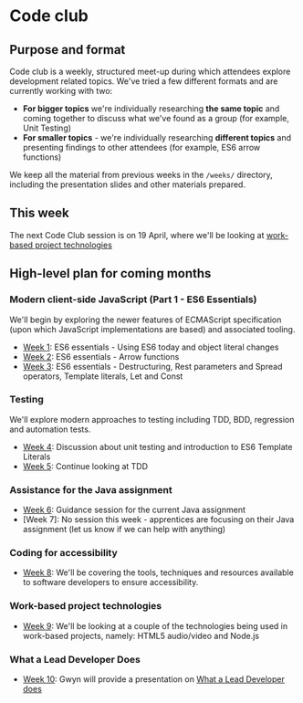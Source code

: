 # Code club

## Purpose and format

Code club is a weekly, structured meet-up during which attendees explore development related topics. We've tried a few different formats and are currently working with two: 

* **For bigger topics** we're individually researching **the same topic** and coming together to discuss what we've found as a group (for example, Unit Testing)
* **For smaller topics** - we're individually researching **different topics** and presenting findings to other attendees (for example, ES6 arrow functions)

We keep all the material from previous weeks in the `/weeks/` directory, including the presentation slides and other materials prepared. 

## This week

The next Code Club session is on 19 April, where we'll be looking at [work-based project technologies](weeks/week_nine/plan.md)

## High-level plan for coming months

### Modern client-side JavaScript (Part 1 - ES6 Essentials)

We'll begin by exploring the newer features of ECMAScript specification (upon which JavaScript implementations are based) and associated tooling.

* [Week 1](weeks/week_one/plan.md): ES6 essentials - Using ES6 today and object literal changes
* [Week 2](weeks/week_two/plan.md): ES6 essentials - Arrow functions
* [Week 3](weeks/week_three/plan.md): ES6 essentials - Destructuring, Rest parameters and Spread operators, Template literals, Let and Const

### Testing 

We'll explore modern approaches to testing including TDD, BDD, regression and automation tests.

* [Week 4](weeks/week_four/plan.md): Discussion about unit testing and introduction to ES6 Template Literals
* [Week 5](weeks/week_five/plan.md): Continue looking at TDD

### Assistance for the Java assignment

* [Week 6](weeks/week_six/plan.md): Guidance session for the current Java assignment
* [Week 7]: No session this week - apprentices are focusing on their Java assignment (let us know if we can help with anything)

### Coding for accessibility

* [Week 8](weeks/week_eight/plan.md): We'll be covering the tools, techniques and resources available to software developers to ensure accessibility. 

### Work-based project technologies

* [Week 9](weeks/week_nine/plan.md): We'll be looking at a couple of the technologies being used in work-based projects, namely: HTML5 audio/video and Node.js

### What a Lead Developer Does

* [Week 10](weeks/week_ten/plan.md): Gwyn will provide a presentation on [What a Lead Developer does](weeks/week_ten/what_a_lead_developer_does.pdf)